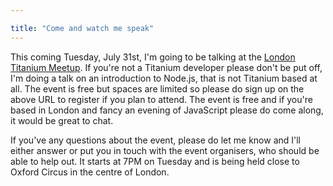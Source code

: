 ```yaml
---

title: "Come and watch me speak"
---
```


This coming Tuesday, July 31st, I'm going to be talking at the [London Titanium Meetup](http://www.meetup.com/London-Titanium/events/72065822/). If you're not a Titanium developer please don't be put off, I'm doing a talk on an introduction to Node.js, that is not Titanium based at all. The event is free but spaces are limited so please do sign up on the above URL to register if you plan to attend. The event is free and if you're based in London and fancy an evening of JavaScript please do come along, it would be great to chat.

If you've any questions about the event, please do let me know and I'll either answer or put you in touch with the event organisers, who should be able to help out. It starts at 7PM on Tuesday and is being held close to Oxford Circus in the centre of London.
